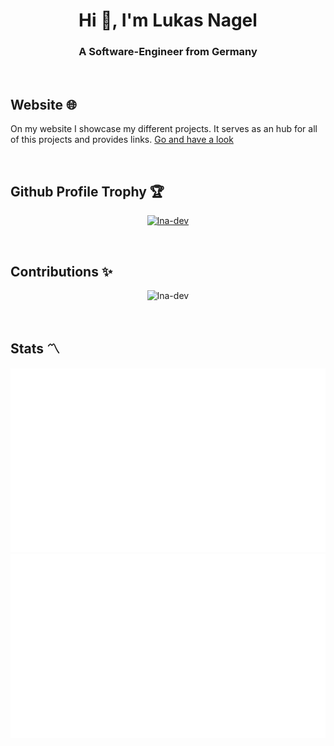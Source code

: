<h1 align="center">Hi 👋, I'm Lukas Nagel</h1>
<h3 align="center">A Software-Engineer from Germany</h3>
<br>

## Website 🌐

On my website I showcase my different projects. It serves as an hub for all of this projects and provides links.
[Go and have a look](https://lna-dev.net)

<br>

## Github Profile Trophy 🏆

<p align="center"> <a href="https://github.com/ryo-ma/github-profile-trophy"><img src="https://github-profile-trophy.vercel.app/?username=lna-dev" alt="lna-dev" /></a> </p>
<br>

## Contributions ✨

<p align="center"><img src="https://github-readme-streak-stats.herokuapp.com/?user=lna-dev&" alt="lna-dev" /></p>
<br>

## Stats 〽️

<p align="center">
<img src="https://raw.githubusercontent.com/LNA-DEV/LNA-DEV/master/GitHubStats/generated/overview.svg#gh-dark-mode-only">
<img src="https://raw.githubusercontent.com/LNA-DEV/LNA-DEV/master/GitHubStats/generated/overview.svg#gh-light-mode-only">
</p>

<br>

<!-- ## Time spent 🕒

### Total

[![wakatime](https://wakatime.com/badge/user/d37401d6-1566-41ea-b7ab-8cc7d2c9f55b.svg)](https://wakatime.com/@d37401d6-1566-41ea-b7ab-8cc7d2c9f55b)

### This project

[![wakatime](https://wakatime.com/badge/user/d37401d6-1566-41ea-b7ab-8cc7d2c9f55b/project/30bc0bbb-b4c4-4c80-b09e-6a65580b9d8f.svg)](https://wakatime.com/badge/user/d37401d6-1566-41ea-b7ab-8cc7d2c9f55b/project/30bc0bbb-b4c4-4c80-b09e-6a65580b9d8f)

<br> -->

<!-- ## Most used languages 💻

<p align="center"><img src="https://github-readme-stats.vercel.app/api/top-langs?username=lna-dev&show_icons=true&locale=en&layout=compact" alt="lna-dev" /></p>

<br> -->
